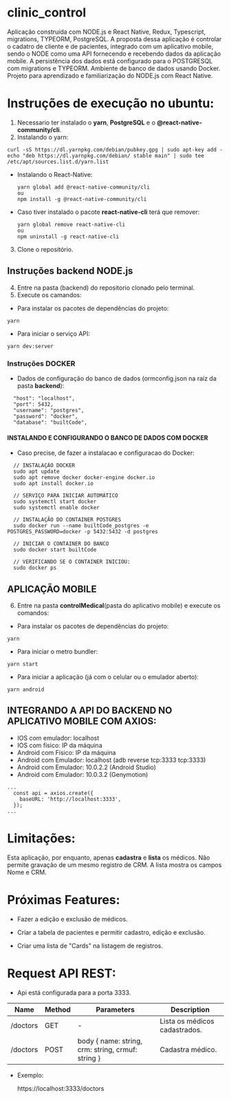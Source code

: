 # clinic_control

Aplicação construída com NODE.js e React Native, Redux, Typescript, migrations, TYPEORM, PostgreSQL.
A proposta dessa aplicação é controlar o cadatro de cliente e de pacientes, integrado com um
aplicativo mobile, sendo o NODE como uma API fornecendo e recebendo dados da aplicação mobile.
A persistência dos dados está configurado para o POSTGRESQL com migrations e TYPEORM.
Ambiente de banco de dados usando Docker.
Projeto para aprendizado e familiarização do NODE.js com React Native.

# Instruções de execução no ubuntu:

1. Necessario ter instalado o **yarn**, **PostgreSQL** e o **@react-native-community/cli**.
2. Instalando o yarn:

```
curl -sS https://dl.yarnpkg.com/debian/pubkey.gpg | sudo apt-key add -
echo "deb https://dl.yarnpkg.com/debian/ stable main" | sudo tee /etc/apt/sources.list.d/yarn.list
```

- Instalando o React-Native:

  ```
  yarn global add @react-native-community/cli
  ou
  npm install -g @react-native-community/cli
  ```

- Caso tiver instalado o pacote **react-native-cli** terá que remover:

  ```
  yarn global remove react-native-cli
  ou
  npm uninstall -g react-native-cli
  ```

3. Clone o repositório.

## Instruções backend NODE.js

4. Entre na pasta (backend) do repositorio clonado pelo terminal.
5. Execute os camandos:

- Para instalar os pacotes de dependências do projeto:

```
yarn
```

- Para iniciar o serviço API:

```
yarn dev:server
```

### Instruções DOCKER

- Dados de configuração do banco de dados (ormconfig.json na raíz da pasta **backend**):

```
  "host": "localhost",
  "port": 5432,
  "username": "postgres",
  "password": "docker",
  "database": "builtCode",
```

#### INSTALANDO E CONFIGURANDO O BANCO DE DADOS COM DOCKER

- Caso precise, de fazer a instalacao e configuracao do Docker:

```
  // INSTALAÇÃO DOCKER
  sudo apt update
  sudo apt remove docker docker-engine docker.io
  sudo apt install docker.io

  // SERVIÇO PARA INICIAR AUTOMÁTICO
  sudo systemctl start docker
  sudo systemctl enable docker

  // INSTALAÇÃO DO CONTAINER POSTGRES
  sudo docker run --name builtCode_postgres -e POSTGRES_PASSWORD=docker -p 5432:5432 -d postgres

  // INICIAR O CONTAINER DO BANCO
  sudo docker start builtCode

  // VERIFICANDO SE O CONTAINER INICIOU:
  sudo docker ps
```

## APLICAÇÃO MOBILE

6. Entre na pasta **controlMedical**(pasta do aplicativo mobile) e execute os comandos:

- Para instalar os pacotes de dependências do projeto:

```
yarn
```

- Para iniciar o metro bundler:

```
yarn start
```

- Para iniciar a aplicação (já com o celular ou o emulador aberto):

```
yarn android
```

## INTEGRANDO A API DO BACKEND NO APLICATIVO MOBILE COM AXIOS:

- IOS com emulador: localhost
- IOS com físico: IP da máquina
- Android com Físico: IP da máquina
- Android com Emulador: localhost (adb reverse tcp:3333 tcp:3333)
- Android com Emulador: 10.0.2.2 (Android Studio)
- Android com Emulador: 10.0.3.2 (Genymotion)

```
...
  const api = axios.create({
    baseURL: 'http://localhost:3333',
  });
...
```

# Limitações:

Esta aplicação, por enquanto, apenas **cadastra** e **lista** os médicos.
Não permite gravação de um mesmo registro de CRM. A lista mostra os campos Nome e CRM.

# Próximas Features:

- Fazer a edição e exclusão de médicos.

- Criar a tabela de pacientes e permitir cadastro, edição e exclusão.

- Criar uma lista de "Cards" na listagem de registros.

# Request API REST:

- Api está configurada para a porta 3333.

| Name     | Method | Parameters                                        | Description                   |
| -------- | ------ | ------------------------------------------------- | ----------------------------- |
| /doctors | GET    | -                                                 | Lista os médicos cadastrados. |
| /doctors | POST   | body { name: string, crm: string, crmuf: string } | Cadastra médico.              |

- Exemplo:

  https://localhost:3333/doctors
